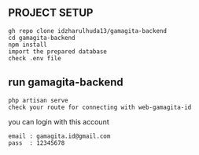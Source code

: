 ## PROJECT SETUP
```
gh repo clone idzharulhuda13/gamagita-backend
cd gamagita-backend
npm install
import the prepared database
check .env file
```
## run gamagita-backend
```
php artisan serve
check your route for connecting with web-gamagita-id
```
you can login with this account
```
email : gamagita.id@gmail.com
pass  : 12345678
```

